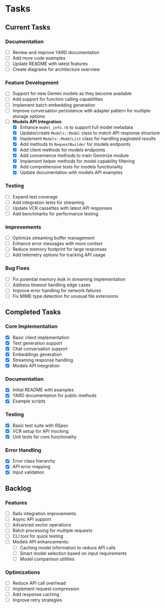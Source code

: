 # Tasks

## Current Tasks

### Documentation

- [ ] Review and improve YARD documentation
- [ ] Add more code examples
- [ ] Update README with latest features
- [ ] Create diagrams for architecture overview

### Feature Development

- [ ] Support for new Gemini models as they become available
- [ ] Add support for function calling capabilities
- [ ] Implement batch embedding generation
- [ ] Improve conversation persistence with adapter pattern for multiple storage options
- [ ] **Models API Integration**:
  - [x] Enhance `model_info.rb` to support full model metadata
  - [x] Update/create `Models::Model` class to match API response structure
  - [x] Implement `Models::ModelList` class for handling paginated results
  - [x] Add methods to `RequestBuilder` for models endpoints
  - [x] Add client methods for models endpoints
  - [x] Add convenience methods to main Geminize module
  - [x] Implement helper methods for model capability filtering
  - [x] Add comprehensive tests for models functionality
  - [x] Update documentation with models API examples

### Testing

- [ ] Expand test coverage
- [ ] Add integration tests for streaming
- [ ] Update VCR cassettes with latest API responses
- [ ] Add benchmarks for performance testing

### Improvements

- [ ] Optimize streaming buffer management
- [ ] Enhance error messages with more context
- [ ] Reduce memory footprint for large responses
- [ ] Add telemetry options for tracking API usage

### Bug Fixes

- [ ] Fix potential memory leak in streaming implementation
- [ ] Address timeout handling edge cases
- [ ] Improve error handling for network failures
- [ ] Fix MIME type detection for unusual file extensions

## Completed Tasks

### Core Implementation

- [x] Basic client implementation
- [x] Text generation support
- [x] Chat conversation support
- [x] Embeddings generation
- [x] Streaming response handling
- [x] Models API Integration

### Documentation

- [x] Initial README with examples
- [x] YARD documentation for public methods
- [x] Example scripts

### Testing

- [x] Basic test suite with RSpec
- [x] VCR setup for API mocking
- [x] Unit tests for core functionality

### Error Handling

- [x] Error class hierarchy
- [x] API error mapping
- [x] Input validation

## Backlog

### Features

- [ ] Rails integration improvements
- [ ] Async API support
- [ ] Advanced vector operations
- [ ] Batch processing for multiple requests
- [ ] CLI tool for quick testing
- [ ] Models API enhancements:
  - [ ] Caching model information to reduce API calls
  - [ ] Smart model selection based on input requirements
  - [ ] Model comparison utilities

### Optimizations

- [ ] Reduce API call overhead
- [ ] Implement request compression
- [ ] Add response caching
- [ ] Improve retry strategies
